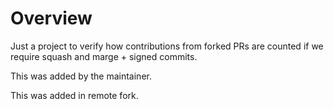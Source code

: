 # Overview

Just a project to verify how contributions from forked PRs are counted if we require squash and marge + signed commits.

This was added by the maintainer.

This was added in remote fork.

